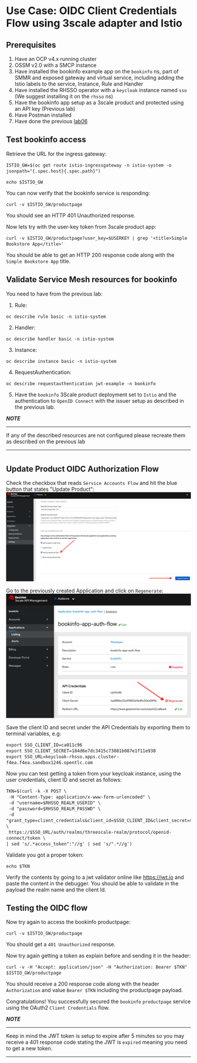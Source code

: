 # Use Case: OIDC Client Credentials Flow using 3scale adapter and Istio

## Prerequisites

1. Have an OCP v4.x running cluster
2. OSSM v2.0 with a SMCP instance
3. Have installed the bookinfo example app on the `bookinfo` ns, part of SMMR and exposed gateway and virtual service, including adding the Istio labels to the service, Instance, Rule and Handler
4. Have installed the RHSSO operator with a `keycloak` instance named `sso` (We suggest installing it on the `rhsso` ns)
5. Have the bookinfo app setup as a 3scale product and protected using an API key (Previous lab)
6. Have Postman installed
7. Have done the previous [lab06](../06_Service_mesh_auth_code_flow/README.md)

## Test bookinfo access
Retrieve the URL for the ingress gateway:
```
ISTIO_GW=$(oc get route istio-ingressgateway -n istio-system -o jsonpath="{.spec.host}{.spec.path}")
```
```
echo $ISTIO_GW
```
You can now verify that the bookinfo service is responding:
```
curl -v $ISTIO_GW/productpage
```
You should see an HTTP 401 Unauthorized response.

Now lets try with the user-key token from 3scale product app:
```
curl -v $ISTIO_GW/productpage?user_key=$USERKEY | grep '<title>Simple Bookstore App</title>'
```
You should be able to get an HTTP 200 response code along with the `Simple Bookstore App` title.

## Validate Service Mesh resources for bookinfo

You need to have from the previous lab:

1. Rule:
```
oc describe rule basic -n istio-system
```
2. Handler:
```
oc describe handler basic -n istio-system
```
3. Instance:
```
oc describe instance basic -n istio-system
```
4. RequestAuthentication:
```
oc describe requestauthentication jwt-example -n bookinfo
```
5. Have the `bookinfo` 3Scale product deployment set to `Istio` and the authentication to `OpenID Connect` with the issuer setup as described in the previous lab.

***NOTE***
***
If any of the described resources are not configured please recreate them as described on the previous lab
***

#
## Update Product OIDC Authorization Flow

Check the checkbox that reads `Service Accounts Flow` and hit the blue button that states "Update Product":
![](../images/amp-bookinfo-istio-sa-flow.png)

Go to the previously created Application and click on `Regenerate`:
 ![](../images/amp-bookinfo-regenerate.png)

Save the client ID and secret under the API Credentials by exporting them to terminal variables, e.g:
```
export SSO_CLIENT_ID=ca011c96
export SSO_CLIENT_SECRET=184d6e7dc3415c73081b087e1f11e930
export SSO_URL=keycloak-rhsso.apps.cluster-f4ea.f4ea.sandbox1246.opentlc.com
```
Now you can test getting a token from your keycloak instance, using the user credentials, client ID and secret as follows:
```
TKN=$(curl -k -X POST \
 -H "Content-Type: application/x-www-form-urlencoded" \
 -d "username=$RHSSO_REALM_USERID" \
 -d "password=$RHSSO_REALM_PASSWD" \
 -d "grant_type=client_credentials&client_id=$SSO_CLIENT_ID&client_secret=$SSO_CLIENT_SECRET" \
 https://$SSO_URL/auth/realms/threescale-realm/protocol/openid-connect/token \
| sed 's/.*access_token":"//g' | sed 's/".*//g')
```
Validate you got a proper token:
```
echo $TKN
```
Verify the contents by going to a jwt validator online like https://jwt.io and paste the content in the debugger. You should be able to validate in the payload the realm name and the client Id.

## Testing the OIDC flow 

Now try again to access the bookinfo productpage:
```
curl -v $ISTIO_GW/productpage
```
You should get a `401 Unauthorized` response. 

Now try again getting a token as explain before and sending it in the header:
```
curl -v -H "Accept: application/json" -H "Authorization: Bearer $TKN" $ISTIO_GW/productpage
```
You should receive a 200 response code along with the header `Authorization` and value `Bearer $TKN` including the productpage payload.

Congratulations! You successfully secured the `bookinfo` `productpage` service using the OAuth2 `Client Credentials` flow.

***NOTE***
***
Keep in mind the JWT token is setup to expire after 5 minutes so you may receive a 401 response code stating the JWT is `expired` meaning you need to get a new token.
***